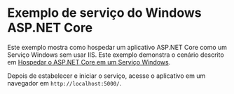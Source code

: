 # <a name="aspnet-core-windows-service-sample"></a>Exemplo de serviço do Windows ASP.NET Core

Este exemplo mostra como hospedar um aplicativo ASP.NET Core como um Serviço Windows sem usar IIS. Este exemplo demonstra o cenário descrito em [Hospedar o ASP.NET Core em um Serviço Windows](https://docs.microsoft.com/aspnet/core/host-and-deploy/windows-service).

Depois de estabelecer e iniciar o serviço, acesse o aplicativo em um navegador em `http://localhost:5000/`.

